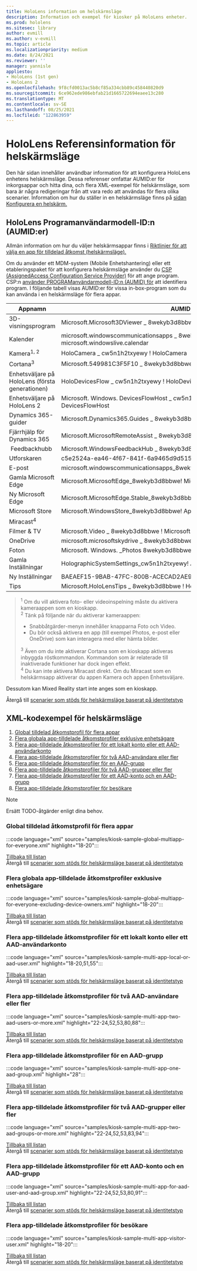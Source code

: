 ```yaml
---
title: HoloLens information om helskärmsläge
description: Information och exempel för kiosker på HoloLens enheter.
ms.prod: hololens
ms.sitesec: library
author: evmill
ms.author: v-evmill
ms.topic: article
ms.localizationpriority: medium
ms.date: 8/24/2021
ms.reviewer: ''
manager: yannisle
appliesto:
- HoloLens (1st gen)
- HoloLens 2
ms.openlocfilehash: 9f8cfd0013ac5b8cf85a334cbb89c458440820d9
ms.sourcegitcommit: 6ce962ede986ebfab21d1665722694eaee13c280
ms.translationtype: MT
ms.contentlocale: sv-SE
ms.lasthandoff: 08/25/2021
ms.locfileid: "122863959"
---
```

# <a name="hololens-kiosk-reference-information"></a>HoloLens Referensinformation för helskärmsläge

Den här sidan innehåller användbar information för att konfigurera HoloLens enhetens helskärmsläge. Dessa referenser omfattar AUMID:er för inkorgsappar och hitta dina, och flera XML-exempel för helskärmsläge, som bara är några redigeringar från att vara redo att användas för flera olika scenarier. Information om hur du ställer in en helskärmsläge finns på [sidan Konfigurera en helskärm.](hololens-kiosk.md)

## <a name="hololens-application-user-model-ids-aumids"></a>HoloLens Programanvändarmodell-ID:n (AUMID:er)  

Allmän information om hur du väljer helskärmsappar finns i [Riktlinjer för att välja en app för tilldelad åtkomst (helskärmsläge).](/windows/configuration/guidelines-for-assigned-access-app)

Om du använder ett MDM-system (Mobile Enhetshantering) eller ett etableringspaket för att konfigurera helskärmsläge använder du [CSP (AssignedAccess Configuration Service Provider)](/windows/client-management/mdm/assignedaccess-csp) för att ange program. CSP:n [använder PROGRAManvändarmodell-ID:n (AUMID) för](/windows/configuration/find-the-application-user-model-id-of-an-installed-app) att identifiera program. I följande tabell visas AUMID:er för vissa in-box-program som du kan använda i en helskärmsläge för flera appar.

<a id="aumids"></a>

|Appnamn |AUMID |
| --- | --- |
|3D-visningsprogram |Microsoft.Microsoft3DViewer \_ 8wekyb3d8bbwe \! Microsoft.Microsoft3DViewer |
|Kalender |microsoft.windowscommunicationsapps \_ 8wekyb3d8bbwe \! microsoft.windowslive.calendar |
|Kamera<sup>1, 2</sup> |HoloCamera \_ cw5n1h2txyewy \! HoloCamera |
|Cortana<sup>3</sup> |Microsoft.549981C3F5F10 \_ 8wekyb3d8bbwe \! App |
|Enhetsväljare på HoloLens (första generationen) |HoloDevicesFlow \_ cw5n1h2txyewy \! HoloDevicesFlow |
|Enhetsväljare på HoloLens 2 |Microsoft. Windows. DevicesFlowHost \_ cw5n1h2txyewy \! Microsoft.Windows. DevicesFlowHost |
|Dynamics 365-guider |Microsoft.Dynamics365.Guides \_ 8wekyb3d8bbwe \! MicrosoftGuides |
|Fjärrhjälp för Dynamics 365 |Microsoft.MicrosoftRemoteAssist \_ 8wekyb3d8bbwe \! Microsoft.RemoteAssist |
|&nbsp;Feedbackhubb |Microsoft.WindowsFeedbackHub \_ 8wekyb3d8bbwe \! App |
|Utforskaren |c5e2524a-ea46-4f67-841f-6a9465d9d515_cw5n1h2txyewy! App |
|E-post |microsoft.windowscommunicationsapps_8wekyb3d8bbwe!microsoft.windowslive.mail |
|Gamla Microsoft Edge |Microsoft.MicrosoftEdge_8wekyb3d8bbwe! MicrosoftEdge |
|Ny Microsoft Edge |Microsoft.MicrosoftEdge.Stable_8wekyb3d8bbwe! MSEDGE |
|Microsoft Store |Microsoft.WindowsStore_8wekyb3d8bbwe! App |
|Miracast<sup>4</sup> | &nbsp; |
|Filmer & TV |Microsoft.Video \_ 8wekyb3d8bbwe \! Microsoft.Video |
|OneDrive |microsoft.microsoftskydrive \_ 8wekyb3d8bbwe \! App |
|Foton |Microsoft. Windows. \_Photos 8wekyb3d8bbwe \! App |
|Gamla Inställningar |HolographicSystemSettings_cw5n1h2txyewy! App |
|Ny Inställningar |BAEAEF15-9BAB-47FC-800B-ACECAD2AE94B_cw5n1h2txyewy! App |
|Tips |Microsoft.HoloLensTips \_ 8wekyb3d8bbwe \! HoloLensTips |

> <sup>1</sup> Om du vill aktivera foto- eller videoinspelning måste du aktivera kameraappen som en kioskapp.  
> <sup>2</sup> Tänk på följande när du aktiverar kameraappen:
> - Snabbåtgärder-menyn innehåller knapparna Foto och Video.
> - Du bör också aktivera en app (till exempel Photos, e-post eller OneDrive) som kan interagera med eller hämta bilder.  
>  
> <sup>3</sup> Även om du inte aktiverar Cortana som en kioskapp aktiveras inbyggda röstkommandon. Kommandon som är relaterade till inaktiverade funktioner har dock ingen effekt.  
> <sup>4</sup> Du kan inte aktivera Miracast direkt. Om du Miracast som en helskärmsapp aktiverar du appen Kamera och appen Enhetsväljare.

Dessutom kan Mixed Reality start inte anges som en kioskapp.

Återgå till [scenarier som stöds för helskärmsläge baserat på identitetstyp](hololens-kiosk.md#supported-scenarios-for-kiosk-mode-based-on-identity-type)

## <a name="kiosk-xml-code-samples"></a>XML-kodexempel för helskärmsläge

1. [Global tilldelad åtkomstprofil för flera appar](#multiple-app-global-assigned-access-profile)
1. [Flera globala app-tilldelade åtkomstprofiler exklusive enhetsägare](#multiple-app-global-assigned-access-profile-excluding-device-owners)
1. [Flera app-tilldelade åtkomstprofiler för ett lokalt konto eller ett AAD-användarkonto](#multiple-app-assigned-access-profile-for-a-local-account-or-aad-user-account)
1. [Flera app-tilldelade åtkomstprofiler för två AAD-användare eller fler](#multiple-app-assigned-access-profiles-for-two-aad-users-or-more)
1. [Flera app-tilldelade åtkomstprofiler för en AAD-grupp](#multiple-app-assigned-access-profile-for-one-aad-group)
1. [Flera app-tilldelade åtkomstprofiler för två AAD-grupper eller fler](#multiple-app-assigned-access-profile-for-two-aad-groups-or-more)
1. [Flera app-tilldelade åtkomstprofiler för ett AAD-konto och en AAD-grupp](#multiple-app-assigned-access-profile-for-one-aad-account-and-one-aad-group)
1. [Flera app-tilldelade åtkomstprofiler för besökare](#multiple-app-assigned-access-profile-for-visitors)

> [!NOTE]
> Ersätt TODO-åtgärder enligt dina behov.

### <a name="multiple-app-global-assigned-access-profile"></a>Global tilldelad åtkomstprofil för flera appar

:::code language="xml" source="samples/kiosk-sample-global-multiapp-for-everyone.xml" highlight="18-20":::

[Tillbaka till listan](#kiosk-xml-code-samples) <br>
Återgå till [scenarier som stöds för helskärmsläge baserat på identitetstyp](hololens-kiosk.md#supported-scenarios-for-kiosk-mode-based-on-identity-type)

### <a name="multiple-app-global-assigned-access-profile-excluding-device-owners"></a>Flera globala app-tilldelade åtkomstprofiler exklusive enhetsägare

:::code language="xml" source="samples/kiosk-sample-global-multiapp-for-everyone-excluding-device-owners.xml" highlight="18-20":::

[Tillbaka till listan](#kiosk-xml-code-samples) <br>
Återgå till [scenarier som stöds för helskärmsläge baserat på identitetstyp](hololens-kiosk.md#supported-scenarios-for-kiosk-mode-based-on-identity-type)

### <a name="multiple-app-assigned-access-profile-for-a-local-account-or-aad-user-account"></a>Flera app-tilldelade åtkomstprofiler för ett lokalt konto eller ett AAD-användarkonto

:::code language="xml" source="samples/kiosk-sample-multi-app-local-or-aad-user.xml" highlight="18-20,51,55":::

[Tillbaka till listan](#kiosk-xml-code-samples) <br>
Återgå till [scenarier som stöds för helskärmsläge baserat på identitetstyp](hololens-kiosk.md#supported-scenarios-for-kiosk-mode-based-on-identity-type)

### <a name="multiple-app-assigned-access-profiles-for-two-aad-users-or-more"></a>Flera app-tilldelade åtkomstprofiler för två AAD-användare eller fler

:::code language="xml" source="samples/kiosk-sample-multi-app-two-aad-users-or-more.xml" highlight="22-24,52,53,80,88":::

[Tillbaka till listan](#kiosk-xml-code-samples) <br>
Återgå till [scenarier som stöds för helskärmsläge baserat på identitetstyp](hololens-kiosk.md#supported-scenarios-for-kiosk-mode-based-on-identity-type)

### <a name="multiple-app-assigned-access-profile-for-one-aad-group"></a>Flera app-tilldelade åtkomstprofiler för en AAD-grupp

:::code language="xml" source="samples/kiosk-sample-multi-app-one-aad-group.xml" highlight="28":::

[Tillbaka till listan](#kiosk-xml-code-samples) <br>
Återgå till [scenarier som stöds för helskärmsläge baserat på identitetstyp](hololens-kiosk.md#supported-scenarios-for-kiosk-mode-based-on-identity-type)

### <a name="multiple-app-assigned-access-profile-for-two-aad-groups-or-more"></a>Flera app-tilldelade åtkomstprofiler för två AAD-grupper eller fler

:::code language="xml" source="samples/kiosk-sample-multi-app-two-aad-groups-or-more.xml" highlight="22-24,52,53,83,94":::

[Tillbaka till listan](#kiosk-xml-code-samples) <br>
Återgå till [scenarier som stöds för helskärmsläge baserat på identitetstyp](hololens-kiosk.md#supported-scenarios-for-kiosk-mode-based-on-identity-type)

### <a name="multiple-app-assigned-access-profile-for-one-aad-account-and-one-aad-group"></a>Flera app-tilldelade åtkomstprofiler för ett AAD-konto och en AAD-grupp

:::code language="xml" source="samples/kiosk-sample-multi-app-for-aad-user-and-aad-group.xml" highlight="22-24,52,53,80,91":::

[Tillbaka till listan](#kiosk-xml-code-samples) <br>
Återgå till [scenarier som stöds för helskärmsläge baserat på identitetstyp](hololens-kiosk.md#supported-scenarios-for-kiosk-mode-based-on-identity-type)

### <a name="multiple-app-assigned-access-profile-for-visitors"></a>Flera app-tilldelade åtkomstprofiler för besökare

:::code language="xml" source="samples/kiosk-sample-multi-app-visitor-user.xml" highlight="18-20":::

[Tillbaka till listan](#kiosk-xml-code-samples) <br>
Återgå till [scenarier som stöds för helskärmsläge baserat på identitetstyp](hololens-kiosk.md#supported-scenarios-for-kiosk-mode-based-on-identity-type)
